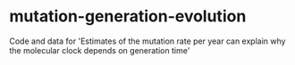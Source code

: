 # mutation-generation-evolution

Code and data for 'Estimates of the mutation rate per year can explain why the molecular clock depends on generation time'
